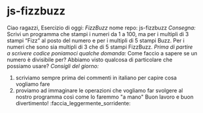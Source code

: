# js-fizzbuzz
Ciao ragazzi,
Esercizio di oggi: *FizzBuzz*
nome repo: js-fizzbuzz
*Consegna:*
Scrivi un programma che stampi i numeri da 1 a 100,
ma per i multipli di 3 stampi “Fizz” al posto del numero e per i multipli di 5 stampi Buzz.
Per i numeri che sono sia multipli di 3 che di 5 stampi FizzBuzz.
*Prima di partire a scrivere codice poniamoci qualche domanda:*
Come faccio a sapere se un numero è divisibile per?
Abbiamo visto qualcosa di particolare che possiamo usare?
*Consigli del giorno:*
1. scriviamo sempre prima dei commenti in italiano per capire cosa vogliamo fare
2. proviamo ad immaginare le operazioni che vogliamo far svolgere al nostro programma così come lo faremmo "a mano"
Buon lavoro e buon divertimento! :faccia_leggermente_sorridente:
